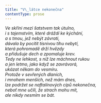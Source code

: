 ```yaml
---
title: "V\_látce nekonečna"
contentType: prose
---
```


_Ve skříni mezi šatstvem tak útulno,  
i s tajemstvím, které dráždí ke kýchání,  
a s tmou, jež nebýt závrati,  
dávala by pocítit tísnivou tíhu nebytí,  
která pohromadě drží hvězdy  
a přidušuje dech a zpomaluje krev.  
Tedy ne lehkost, s níž lze máchnout rukou  
a jen letmo, jako když se zavrávorá,  
ukázat někam do vesmíru.  
Protože v sevřených dlaních,  
i mnohem menších, než mám dnes,  
lze podržet se naftalínových cípů nekonečna,  
neboť mne učili, že strach mohu mít,  
ale nikdy nesmím se bát._
